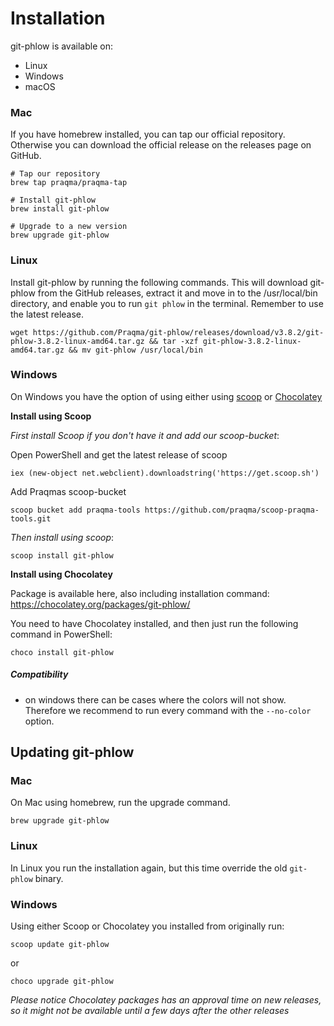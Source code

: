 # Installation

git-phlow is available on:
- Linux 
- Windows
- macOS

### Mac
If you have homebrew installed, you can tap our official repository. Otherwise you can download the official release on the releases page on GitHub.

```shell
# Tap our repository
brew tap praqma/praqma-tap

# Install git-phlow
brew install git-phlow

# Upgrade to a new version
brew upgrade git-phlow
```


### Linux
Install git-phlow by running the following commands. This will download git-phlow from the GitHub releases, extract it and move in to the /usr/local/bin directory, and enable you to run `git phlow` in the terminal. Remember to use the latest release.

```shell
wget https://github.com/Praqma/git-phlow/releases/download/v3.8.2/git-phlow-3.8.2-linux-amd64.tar.gz && tar -xzf git-phlow-3.8.2-linux-amd64.tar.gz && mv git-phlow /usr/local/bin
```

### Windows

On Windows you have the option of using either using [scoop](http://scoop.sh/) or [Chocolatey](https://chocolatey.org/)

**Install using Scoop**

_First install Scoop if you don't have it and add our scoop-bucket_:

Open PowerShell and get the latest release of scoop
```
iex (new-object net.webclient).downloadstring('https://get.scoop.sh')
```
Add Praqmas scoop-bucket
```
scoop bucket add praqma-tools https://github.com/praqma/scoop-praqma-tools.git
```

_Then install using scoop_:
```
scoop install git-phlow
```

**Install using Chocolatey**

Package is available here, also including installation command: https://chocolatey.org/packages/git-phlow/

You need to have Chocolatey installed, and then just run the following command in PowerShell:

    choco install git-phlow


##### Compatibility
- on windows there can be cases where the colors will not show. Therefore we recommend to run every command with the `--no-color` option. 

## Updating git-phlow
### Mac
On Mac using homebrew, run the upgrade command.

```shell
brew upgrade git-phlow
```
### Linux
In Linux you run the installation again, but this time override the old `git-phlow` binary.

### Windows
Using either Scoop or Chocolatey you installed from originally run:
```
scoop update git-phlow
```
or
```
choco upgrade git-phlow
```
_Please notice Chocolatey packages has an approval time on new releases, so it might not be available until a few days after the other releases_
